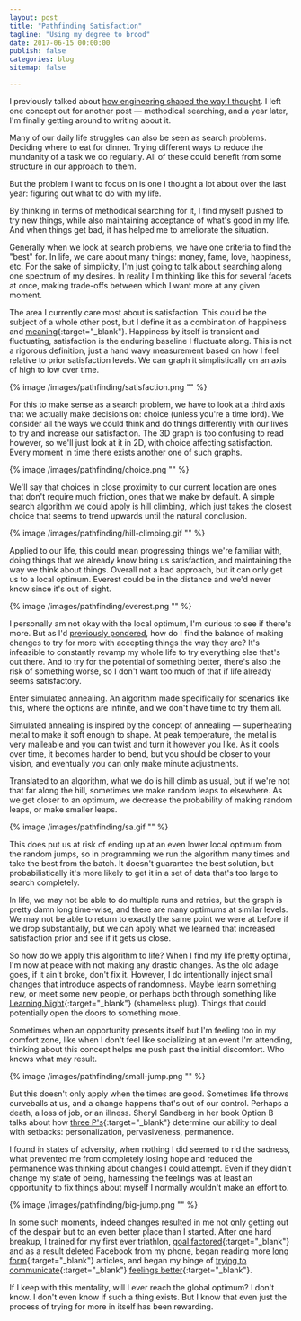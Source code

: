 ```yaml
---
layout: post
title: "Pathfinding Satisfaction"
tagline: "Using my degree to brood"
date: 2017-06-15 00:00:00
publish: false
categories: blog
sitemap: false

---
```


I previously talked about [how engineering shaped the way I 
thought](/post/engineers-mindset-for-life). I left one concept out for another 
post &mdash; methodical searching, and a year later, I'm finally getting around 
to writing about it.

Many of our daily life struggles can also be seen as search problems. Deciding 
where to eat for dinner. Trying different ways to reduce the mundanity of a task 
we do regularly. All of these could benefit from some structure in our approach 
to them.

But the problem I want to focus on is one I thought a lot about over the last 
year: figuring out what to do with my life.

By thinking in terms of methodical searching for it, I find myself pushed to try 
new things, while also maintaining acceptance of what's good in my life. And 
when things get bad, it has helped me to ameliorate the situation.

Generally when we look at search problems, we have one criteria to find the 
"best" for. In life, we care about many things: money, fame, love, happiness, 
etc. For the sake of simplicity, I'm just going to talk about searching along 
one spectrum of my desires. In reality I'm thinking like this for several facets 
at once, making trade-offs between which I want more at any given moment.

The area I currently care most about is satisfaction. This could be the subject 
of a whole other post, but I define it as a combination of happiness and 
[meaning](http://www.theatlantic.com/health/archive/2013/01/theres-more-to-life-than-being-happy/266805/){:target="_blank"}. 
Happiness by itself is transient and fluctuating, satisfaction is the enduring 
baseline I fluctuate along. This is not a rigorous definition, just a hand wavy 
measurement based on how I feel relative to prior satisfaction levels. We can 
graph it simplistically on an axis of high to low over time.

{% image /images/pathfinding/satisfaction.png "" %}

For this to make sense as a search problem, we have to look at a third axis that 
we actually make decisions on: choice (unless you're a time lord). We consider 
all the ways we could think and do things differently with our lives to try and 
increase our satisfaction. The 3D graph is too confusing to read however, so 
we'll just look at it in 2D, with choice affecting satisfaction. Every moment in 
time there exists another one of such graphs.

{% image /images/pathfinding/choice.png "" %}

We'll say that choices in close proximity to our current location are ones that 
don't require much friction, ones that we make by default. A simple search 
algorithm we could apply is hill climbing, which just takes the closest choice 
that seems to trend upwards until the natural conclusion.

{% image /images/pathfinding/hill-climbing.gif "" %}

Applied to our life, this could mean progressing things we're familiar with, 
doing things that we already know bring us satisfaction, and maintaining the way 
we think about things. Overall not a bad approach, but it can only get us to a 
local optimum. Everest could be in the distance and we'd never know since it's 
out of sight.

{% image /images/pathfinding/everest.png "" %}

I personally am not okay with the local optimum, I'm curious to see if there's 
more. But as I'd [previously pondered](/post/imperfection), how do I find the 
balance of making changes to try for more with accepting things the way they 
are?  It's infeasible to constantly revamp my whole life to try everything else 
that's out there. And to try for the potential of something better, there's also 
the risk of something worse, so I don't want too much of that if life already 
seems satisfactory.

Enter simulated annealing. An algorithm made specifically for scenarios like 
this, where the options are infinite, and we don't have time to try them all.

Simulated annealing is inspired by the concept of annealing &mdash; superheating 
metal to make it soft enough to shape. At peak temperature, the metal is very 
malleable and you can twist and turn it however you like. As it cools over time, 
it becomes harder to bend, but you should be closer to your vision, and 
eventually you can only make minute adjustments.

Translated to an algorithm, what we do is hill climb as usual, but if we're not 
that far along the hill, sometimes we make random leaps to elsewhere. As we get 
closer to an optimum, we decrease the probability of making random leaps, or 
make smaller leaps.

{% image /images/pathfinding/sa.gif "" %}

This does put us at risk of ending up at an even lower local optimum from the 
random jumps, so in programming we run the algorithm many times and take the 
best from the batch. It doesn't guarantee the best solution, but 
probabilistically it's more likely to get it in a set of data that's too large 
to search completely.

In life, we may not be able to do multiple runs and retries, but the graph is 
pretty damn long time-wise, and there are many optimums at similar levels. We 
may not be able to return to exactly the same point we were at before if we drop 
substantially, but we can apply what we learned that increased satisfaction 
prior and see if it gets us close.

So how do we apply this algorithm to life? When I find my life pretty optimal, 
I'm now at peace with not making any drastic changes. As the old adage goes, if 
it ain't broke, don't fix it. However, I do intentionally inject small changes 
that introduce aspects of randomness. Maybe learn something new, or meet some 
new people, or perhaps both through something like [Learning 
Night](http://learningnight.com/){:target="_blank"} (shameless plug). Things 
that could potentially open the doors to something more.

Sometimes when an opportunity presents itself but I'm feeling too in my comfort 
zone, like when I don't feel like socializing at an event I'm attending, 
thinking about this concept helps me push past the initial discomfort. Who knows 
what may result.

{% image /images/pathfinding/small-jump.png "" %}

But this doesn't only apply when the times are good. Sometimes life throws 
curveballs at us, and a change happens that's out of our control. Perhaps a 
death, a loss of job, or an illness.  Sheryl Sandberg in her book Option B talks 
about how [three 
P's](http://www.businessinsider.com/sheryl-sandberg-martin-seligmans-3-ps-helped-me-cope-with-my-husbands-death-2016-5){:target="_blank"} 
determine our ability to deal with setbacks: personalization, pervasiveness, 
permanence.

I found in states of adversity, when nothing I did seemed to rid the sadness, 
what prevented me from completely losing hope and reduced the permanence was 
thinking about changes I could attempt. Even if they didn't change my state of 
being, harnessing the feelings was at least an opportunity to fix things about 
myself I normally wouldn't make an effort to.

{% image /images/pathfinding/big-jump.png "" %}

In some such moments, indeed changes resulted in me not only getting out of the 
despair but to an even better place than I started. After one hard breakup, I 
trained for my first ever triathlon, [goal 
factored](http://sachachua.com/post/2014/03/reflecting-goals-time/){:target="_blank"} 
and as a result deleted Facebook from my phone, began reading more [long 
form](http://longform.org/){:target="_blank"} articles, and began my binge of 
[trying to 
communicate](https://www.amazon.com/Nonviolent-Communication-Language-Marshall-Rosenberg/dp/1892005034){:target="_blank"} 
[feelings 
better](https://continuingstudies.stanford.edu/courses/professional-and-personal-development/building-interpersonal-skills-an-experiential-workshop/20164_COM-19){:target="_blank"}.

If I keep with this mentality, will I ever reach the global optimum? I don't 
know. I don't even know if such a thing exists. But I know that even just the 
process of trying for more in itself has been rewarding.

